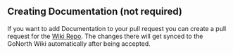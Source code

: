 ## Creating Documentation (not required)
If you want to add Documentation to your pull request you can create a pull request for the [Wiki Repo](https://github.com/steffendx/GoNorthWiki). The changes there will get synced to the GoNorth Wiki automatically after being accepted.